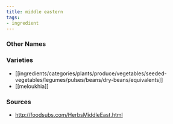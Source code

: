 ```yaml
---
title: middle eastern
tags:
- ingredient
---
```



### Other Names


### Varieties

* [[ingredients/categories/plants/produce/vegetables/seeded-vegetables/legumes/pulses/beans/dry-beans/equivalents]]
* [[meloukhia]]

### Sources
* http://foodsubs.com/HerbsMiddleEast.html
